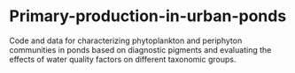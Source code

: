 # Primary-production-in-urban-ponds
Code and data for characterizing phytoplankton and periphyton communities in ponds based on diagnostic pigments and evaluating the effects of water quality factors on different taxonomic groups.
